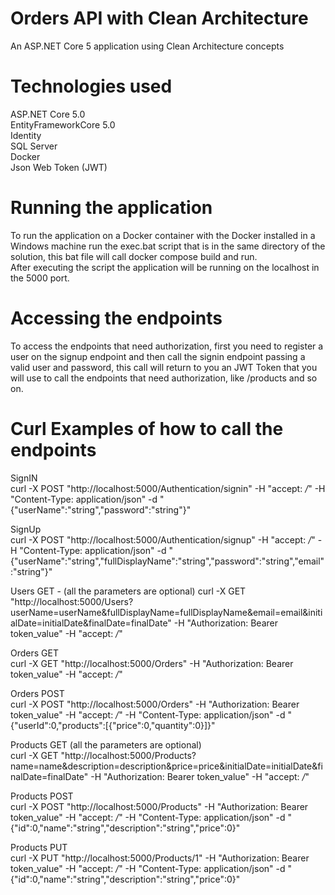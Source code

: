 # Orders API with Clean Architecture
An ASP.NET Core 5 application using Clean Architecture concepts

# Technologies used  
ASP.NET Core 5.0  
EntityFrameworkCore 5.0  
Identity  
SQL Server  
Docker  
Json Web Token (JWT)  

# Running the application
To run the application on a Docker container with the Docker installed in a Windows machine run the exec.bat script that is in the same directory of the solution, this bat file will call docker compose build and run.  
After executing the script the application will be running on the localhost in the 5000 port.

# Accessing the endpoints
To access the endpoints that need authorization, first you need to register a user on the signup endpoint and then call the signin endpoint passing a valid user and password, this call will return to you an JWT Token that you will use to call the endpoints that need authorization, like /products and so on.

# Curl Examples of how to call the endpoints
SignIN  
curl -X POST "http://localhost:5000/Authentication/signin" -H  "accept: */*" -H  "Content-Type: application/json" -d "{\"userName\":\"string\",\"password\":\"string\"}"  

SignUp  
curl -X POST "http://localhost:5000/Authentication/signup" -H  "accept: */*" -H  "Content-Type: application/json" -d "{\"userName\":\"string\",\"fullDisplayName\":\"string\",\"password\":\"string\",\"email\":\"string\"}"  

Users GET - (all the parameters are optional)
curl -X GET "http://localhost:5000/Users?userName=userName&fullDisplayName=fullDisplayName&email=email&initialDate=initialDate&finalDate=finalDate" -H "Authorization: Bearer token_value" -H  "accept: */*"  

Orders GET  
curl -X GET "http://localhost:5000/Orders" -H "Authorization: Bearer token_value" -H  "accept: */*"  

Orders POST  
curl -X POST "http://localhost:5000/Orders" -H "Authorization: Bearer token_value" -H  "accept: */*" -H  "Content-Type: application/json" -d "{\"userId\":0,\"products\":[{\"price\":0,\"quantity\":0}]}"  

Products GET (all the parameters are optional)  
curl -X GET "http://localhost:5000/Products?name=name&description=description&price=price&initialDate=initialDate&finalDate=finalDate" -H "Authorization: Bearer token_value" -H  "accept: */*"  

Products POST  
curl -X POST "http://localhost:5000/Products" -H "Authorization: Bearer token_value" -H  "accept: */*" -H  "Content-Type: application/json" -d "{\"id\":0,\"name\":\"string\",\"description\":\"string\",\"price\":0}"  

Products PUT  
curl -X PUT "http://localhost:5000/Products/1" -H "Authorization: Bearer token_value" -H  "accept: */*" -H  "Content-Type: application/json" -d "{\"id\":0,\"name\":\"string\",\"description\":\"string\",\"price\":0}"  

